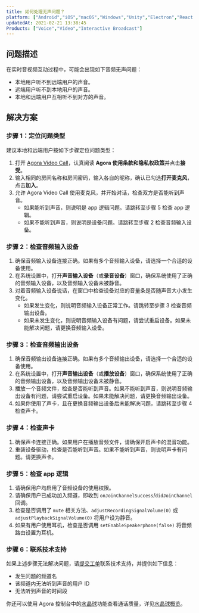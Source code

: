 ```yaml
---
title: 如何处理无声问题？
platform: ["Android","iOS","macOS","Windows","Unity","Electron","React Native","Flutter"]
updatedAt: 2021-02-21 13:38:45
Products: ["Voice","Video","Interactive Broadcast"]
---
```

## 问题描述

在实时音视频互动过程中，可能会出现如下音频无声问题：

- 本地用户听不到远端用户的声音。
- 远端用户听不到本地用户的声音。
- 本地和远端用户互相听不到对方的声音。

## 解决方案

### 步骤 1：定位问题类型

建议本地和远端用户按如下步骤定位问题类型：

1. 打开 [Agora Video Call](https://videocall.agora.io/)，认真阅读 **Agora 使用条款和隐私权政策**并点击**接受**。
2. 输入相同的房间名称和房间密码，输入各自的昵称，确认已勾选**打开麦克风**，点击**加入**。
3. 允许 Agora Video Call 使用麦克风，并开始对话，检查双方是否能听到声音。
   - 如果能听到声音，则说明是 app 逻辑问题。请跳转至步骤 5 检查 app 逻辑。
   - 如果不能听到声音，则说明是设备问题。请跳转至步骤 2 检查音频输入设备。

### 步骤 2：检查音频输入设备

1. 确保音频输入设备连接正确。如果有多个音频输入设备，请选择一个合适的设备使用。
2. 在系统设置中，打开**声音输入设备**（或**录音设备**）窗口，确保系统使用了正确的音频输入设备，以及音频输入设备未被静音。
3. 对着音频输入设备说话，在窗口中检查设备对应的音量条是否随声音大小发生变化。
   - 如果发生变化，则说明音频输入设备正常工作。请跳转至步骤 3 检查音频输出设备。
   - 如果未发生变化，则说明音频输入设备有问题，请尝试重启设备。如果未能解决问题，请更换音频输入设备。

### 步骤 3：检查音频输出设备

1. 确保音频输出设备连接正确。如果有多个音频输出设备，请选择一个合适的设备使用。
2. 在系统设置中，打开**声音输出设备**（或**播放设备**）窗口，确保系统使用了正确的音频输出设备，以及音频输出设备未被静音。
3. 播放一个音频文件，检查是否能听到声音。如果不能听到声音，则说明音频输出设备有问题，请尝试重启设备。如果未能解决问题，请更换音频输出设备。
4. 如果你使用了声卡，且在更换音频输出设备后未能解决问题，请跳转至步骤 4 检查声卡。

### 步骤 4：检查声卡

1. 确保声卡连接正确。如果用户在播放音频文件，请确保开启声卡的混音功能。
2. 重装设备驱动，检查是否能听到声音。如果不能听到声音，则说明声卡有问题。请更换声卡。

### 步骤 5：检查 app 逻辑

1. 请确保用户均启用了音频设备的使用权限。
2. 请确保用户已成功加入频道，即收到 `onJoinChannelSuccess`/`didJoinChannel` 回调。
3. 检查是否调用了 `mute` 相关方法、`adjustRecordingSignalVolume(0)` 或 `adjustPlaybackSignalVolume(0)` 将用户设为静音。
4. 如果有用户使用耳机，检查是否调用 `setEnableSpeakerphone(false)` 将音频路由设置为耳机。

### 步骤 6：联系技术支持

如果上述步骤无法解决问题，请[提交工单](https://agora-ticket.agora.io/)联系技术支持，并提供如下信息：

- 发生问题的频道名
- 该频道内无法听到声音的用户 ID
- 无法听到声音的时间段

你还可以使用 Agora 控制台中的[水晶球](https://dashboard.agora.io/analytics/call/search)功能查看通话质量，详见[水晶球概览](https://docs.agora.io/cn/Agora%20Analytics/aa_guide?platform=All%20Platforms)。